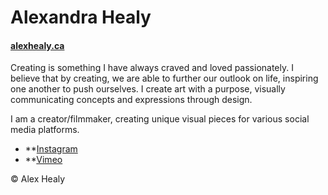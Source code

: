 # Alexandra Healy

#### [ alexhealy.ca](https://alexhealy.ca)

Creating is something I have always craved and loved passionately. I believe that by creating, we are able to further our outlook on life, inspiring one another to push ourselves. I create art with a purpose, visually communicating concepts and expressions through design.

I am a creator/filmmaker, creating unique visual pieces for various social media platforms.

- **[Instagram](https://instagram.com/aleexheealy/)
- **[Vimeo](https://vimeo.com/alexandrahealy)

© Alex Healy
